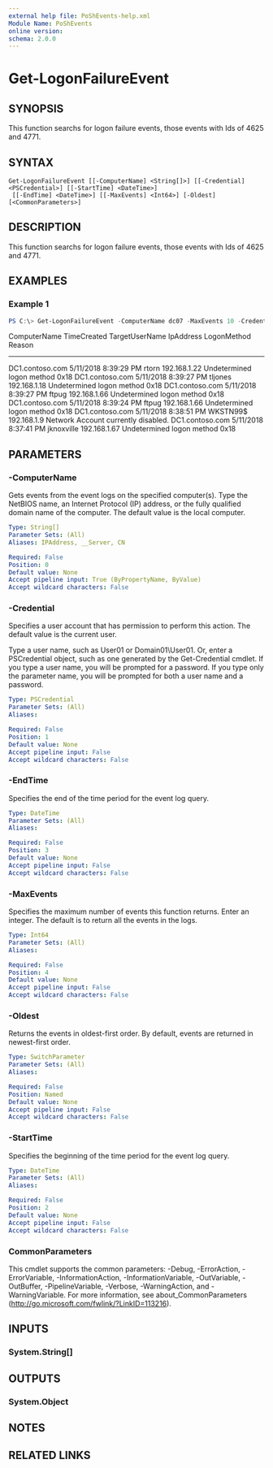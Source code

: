 ```yaml
---
external help file: PoShEvents-help.xml
Module Name: PoShEvents
online version:
schema: 2.0.0
---
```


# Get-LogonFailureEvent

## SYNOPSIS
This function searchs for logon failure events, those events with Ids of 4625 and 4771.

## SYNTAX

```
Get-LogonFailureEvent [[-ComputerName] <String[]>] [[-Credential] <PSCredential>] [[-StartTime] <DateTime>]
 [[-EndTime] <DateTime>] [[-MaxEvents] <Int64>] [-Oldest] [<CommonParameters>]
```

## DESCRIPTION
This function searchs for logon failure events, those events with Ids of 4625 and 4771.

## EXAMPLES

### Example 1
```powershell
PS C:\> Get-LogonFailureEvent -ComputerName dc07 -MaxEvents 10 -Credential (Get-Credential) | Format-Table -Property ComputerName,TimeCreated,TargetUserName,IPAddress,IpPort,LogonMethod,Reason
```

ComputerName    TimeCreated          TargetUserName IpAddress    LogonMethod               Reason
------------    -----------          -------------- ---------    -----------               ------
DC1.contoso.com 5/11/2018 8:39:29 PM rtorn          192.168.1.22 Undetermined logon method 0x18
DC1.contoso.com 5/11/2018 8:39:27 PM tljones        192.168.1.18 Undetermined logon method 0x18
DC1.contoso.com 5/11/2018 8:39:27 PM ftpug          192.168.1.66 Undetermined logon method 0x18
DC1.contoso.com 5/11/2018 8:39:24 PM ftpug          192.168.1.66 Undetermined logon method 0x18
DC1.contoso.com 5/11/2018 8:38:51 PM WKSTN99$       192.168.1.9  Network                   Account currently disabled.
DC1.contoso.com 5/11/2018 8:37:41 PM jknoxville     192.168.1.67 Undetermined logon method 0x18

## PARAMETERS

### -ComputerName
Gets events from the event logs on the specified computer(s). Type the NetBIOS name, an Internet Protocol (IP) address,
or the fully qualified domain name of the computer. The default value is the local computer.

```yaml
Type: String[]
Parameter Sets: (All)
Aliases: IPAddress, __Server, CN

Required: False
Position: 0
Default value: None
Accept pipeline input: True (ByPropertyName, ByValue)
Accept wildcard characters: False
```

### -Credential
Specifies a user account that has permission to perform this action. The default value is the current user.

Type a user name, such as User01 or Domain01\User01. Or, enter a PSCredential object, such as one generated by
the Get-Credential cmdlet. If you type a user name, you will be prompted for a password. If you type only the
parameter name, you will be prompted for both a user name and a password.

```yaml
Type: PSCredential
Parameter Sets: (All)
Aliases:

Required: False
Position: 1
Default value: None
Accept pipeline input: False
Accept wildcard characters: False
```

### -EndTime
Specifies the end of the time period for the event log query.

```yaml
Type: DateTime
Parameter Sets: (All)
Aliases:

Required: False
Position: 3
Default value: None
Accept pipeline input: False
Accept wildcard characters: False
```

### -MaxEvents
Specifies the maximum number of events this function returns. Enter an integer. The default is to return all the events
in the logs.

```yaml
Type: Int64
Parameter Sets: (All)
Aliases:

Required: False
Position: 4
Default value: None
Accept pipeline input: False
Accept wildcard characters: False
```

### -Oldest
Returns the events in oldest-first order.  By default, events are returned in newest-first order.

```yaml
Type: SwitchParameter
Parameter Sets: (All)
Aliases:

Required: False
Position: Named
Default value: None
Accept pipeline input: False
Accept wildcard characters: False
```

### -StartTime
Specifies the beginning of the time period for the event log query.

```yaml
Type: DateTime
Parameter Sets: (All)
Aliases:

Required: False
Position: 2
Default value: None
Accept pipeline input: False
Accept wildcard characters: False
```

### CommonParameters
This cmdlet supports the common parameters: -Debug, -ErrorAction, -ErrorVariable, -InformationAction, -InformationVariable, -OutVariable, -OutBuffer, -PipelineVariable, -Verbose, -WarningAction, and -WarningVariable. For more information, see about_CommonParameters (http://go.microsoft.com/fwlink/?LinkID=113216).

## INPUTS

### System.String[]

## OUTPUTS

### System.Object

## NOTES

## RELATED LINKS
